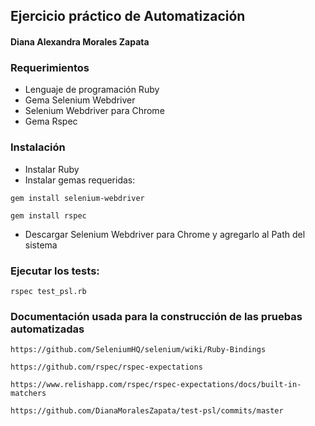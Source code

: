 ## Ejercicio práctico de Automatización
#### Diana Alexandra Morales Zapata


### Requerimientos
- Lenguaje de programación Ruby
- Gema Selenium Webdriver
- Selenium Webdriver para Chrome
- Gema Rspec

### Instalación
- Instalar Ruby
- Instalar gemas requeridas:
```
gem install selenium-webdriver
```

```
gem install rspec
```

- Descargar Selenium Webdriver para Chrome y agregarlo al Path del sistema


### Ejecutar los tests:
```
rspec test_psl.rb 
```

### Documentación usada para la construcción de las pruebas automatizadas
```
https://github.com/SeleniumHQ/selenium/wiki/Ruby-Bindings
```

```
https://github.com/rspec/rspec-expectations
```

```
https://www.relishapp.com/rspec/rspec-expectations/docs/built-in-matchers
```

```
https://github.com/DianaMoralesZapata/test-psl/commits/master
```
